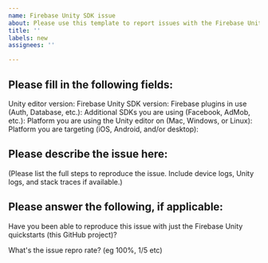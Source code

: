 ```yaml
---
name: Firebase Unity SDK issue
about: Please use this template to report issues with the Firebase Unity SDK.
title: ''
labels: new
assignees: ''

---
```


## Please fill in the following fields:
Unity editor version: 
Firebase Unity SDK version: 
Firebase plugins in use (Auth, Database, etc.):
Additional SDKs you are using (Facebook, AdMob, etc.): 
Platform you are using the Unity editor on (Mac, Windows, or Linux): 
Platform you are targeting (iOS, Android, and/or desktop): 

## Please describe the issue here:
(Please list the full steps to reproduce the issue. Include device logs, Unity logs, and stack traces if available.)

## Please answer the following, if applicable:
Have you been able to reproduce this issue with just the Firebase Unity quickstarts (this GitHub project)?

What's the issue repro rate? (eg 100%, 1/5 etc)
